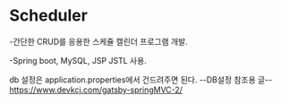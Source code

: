 # Scheduler

-간단한 CRUD를 응용한 스케쥴 캘린더 프로그램 개발.

-Spring boot, MySQL, JSP JSTL 사용.

db 설정은 application.properties에서 건드려주면 된다.
--DB설정 참조용 글--
https://www.devkcj.com/gatsby-springMVC-2/
